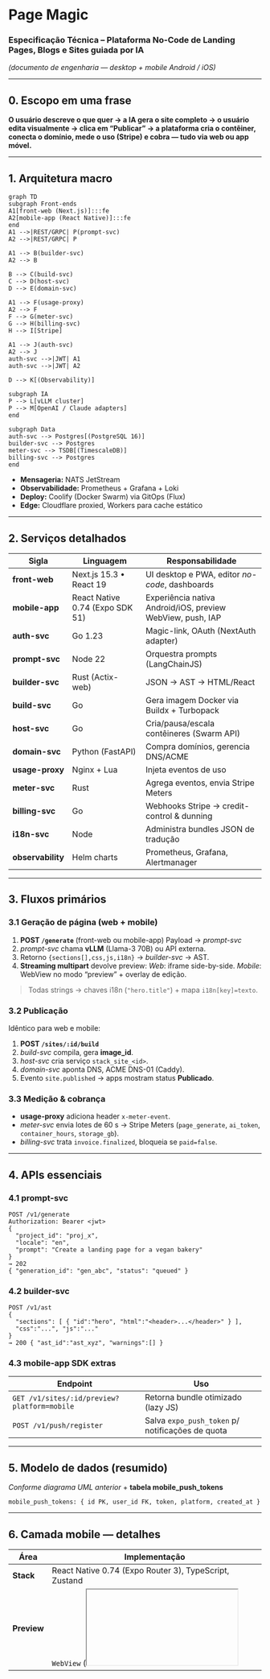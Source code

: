 # **Page Magic**

### Especificação Técnica – Plataforma **No-Code** de Landing Pages, Blogs e Sites guiada por IA

*(documento de engenharia — desktop + mobile Android / iOS)*

---

## 0. Escopo em uma frase

**O usuário descreve o que quer → a IA gera o site completo → o usuário edita visualmente → clica em “Publicar” → a plataforma cria o contêiner, conecta o domínio, mede o uso (Stripe) e cobra — tudo via web ou app móvel.**

---

## 1. Arquitetura macro

```mermaid
graph TD
subgraph Front-ends
A1[front-web (Next.js)]:::fe
A2[mobile-app (React Native)]:::fe
end
A1 -->|REST/GRPC| P(prompt-svc)
A2 -->|REST/GRPC| P

A1 --> B(builder-svc)
A2 --> B

B --> C(build-svc)
C --> D(host-svc)
D --> E(domain-svc)

A1 --> F(usage-proxy)
A2 --> F
F --> G(meter-svc)
G --> H(billing-svc)
H --> I[Stripe]

A1 --> J(auth-svc)
A2 --> J
auth-svc -->|JWT| A1
auth-svc -->|JWT| A2

D --> K[(Observability)]

subgraph IA
P --> L[vLLM cluster]
P --> M[OpenAI / Claude adapters]
end

subgraph Data
auth-svc --> Postgres[(PostgreSQL 16)]
builder-svc --> Postgres
meter-svc --> TSDB[(TimescaleDB)]
billing-svc --> Postgres
end
```

* **Mensageria:** NATS JetStream
* **Observabilidade:** Prometheus + Grafana + Loki
* **Deploy:** Coolify (Docker Swarm) via GitOps (Flux)
* **Edge:** Cloudflare proxied, Workers para cache estático

---

## 2. Serviços detalhados

| Sigla             | Linguagem                       | Responsabilidade                                           |
| ----------------- | ------------------------------- | ---------------------------------------------------------- |
| **front-web**     | Next.js 15.3 • React 19         | UI desktop e PWA, editor *no-code*, dashboards             |
| **mobile-app**    | React Native 0.74 (Expo SDK 51) | Experiência nativa Android/iOS, preview WebView, push, IAP |
| **auth-svc**      | Go 1.23                         | Magic-link, OAuth (NextAuth adapter)                       |
| **prompt-svc**    | Node 22                         | Orquestra prompts (LangChainJS)                            |
| **builder-svc**   | Rust (Actix-web)                | JSON → AST → HTML/React                                    |
| **build-svc**     | Go                              | Gera imagem Docker via Buildx + Turbopack                  |
| **host-svc**      | Go                              | Cria/pausa/escala contêineres (Swarm API)                  |
| **domain-svc**    | Python (FastAPI)                | Compra domínios, gerencia DNS/ACME                         |
| **usage-proxy**   | Nginx + Lua                     | Injeta eventos de uso                                      |
| **meter-svc**     | Rust                            | Agrega eventos, envia Stripe Meters                        |
| **billing-svc**   | Go                              | Webhooks Stripe → credit-control & dunning                 |
| **i18n-svc**      | Node                            | Administra bundles JSON de tradução                        |
| **observability** | Helm charts                     | Prometheus, Grafana, Alertmanager                          |

---

## 3. Fluxos primários

### 3.1 Geração de página (web + mobile)

1. **POST `/generate`** (front-web ou mobile-app)
   Payload → *prompt-svc*
2. *prompt-svc* chama **vLLM** (Llama-3 70B) ou API externa.
3. Retorno `{sections[],css,js,i18n}` → *builder-svc* → AST.
4. **Streaming multipart** devolve preview:
   *Web*: iframe side-by-side.
   *Mobile*: WebView no modo “preview” + overlay de edição.

> Todas strings → chaves i18n (`"hero.title"`) + mapa `i18n[key]=texto`.

### 3.2 Publicação

Idêntico para web e mobile:

1. **POST `/sites/:id/build`**
2. *build-svc* compila, gera **image\_id**.
3. *host-svc* cria serviço `stack_site_<id>`.
4. *domain-svc* aponta DNS, ACME DNS-01 (Caddy).
5. Evento `site.published` → apps mostram status **Publicado**.

### 3.3 Medição & cobrança

* **usage-proxy** adiciona header `x-meter-event`.
* *meter-svc* envia lotes de 60 s → Stripe Meters (`page_generate`, `ai_token`, `container_hours`, `storage_gb`).
* *billing-svc* trata `invoice.finalized`, bloqueia se `paid=false`.

---

## 4. APIs essenciais

### 4.1 prompt-svc

```http
POST /v1/generate
Authorization: Bearer <jwt>
{
  "project_id": "proj_x",
  "locale": "en",
  "prompt": "Create a landing page for a vegan bakery"
}
→ 202
{ "generation_id": "gen_abc", "status": "queued" }
```

### 4.2 builder-svc

```http
POST /v1/ast
{
  "sections": [ { "id":"hero", "html":"<header>...</header>" } ],
  "css":"...", "js":"..."
}
→ 200 { "ast_id":"ast_xyz", "warnings":[] }
```

### 4.3 mobile-app SDK extras

| Endpoint                                    | Uso                                              |
| ------------------------------------------- | ------------------------------------------------ |
| `GET /v1/sites/:id/preview?platform=mobile` | Retorna bundle otimizado (lazy JS)               |
| `POST /v1/push/register`                    | Salva `expo_push_token` p/ notificações de quota |

---

## 5. Modelo de dados (resumido)

*Conforme diagrama UML anterior* + **tabela mobile\_push\_tokens**

```
mobile_push_tokens: { id PK, user_id FK, token, platform, created_at }
```

---

## 6. Camada mobile — detalhes

| Área                  | Implementação                                                          |
| --------------------- | ---------------------------------------------------------------------- |
| **Stack**             | React Native 0.74 (Expo Router 3), TypeScript, Zustand                 |
| **Preview**           | `WebView` (<iframe>) com bridge postMessage para salvar edições        |
| **Uploads**           | `expo-image-picker` + direct-PUT MinIO (presigned URL)                 |
| **Push**              | Expo Notifications; eventos de pagamento, limite 90 % e build pronto   |
| **Pagamentos in-app** | Links Stripe Checkout no *webview modal* (política App Store OK)       |
| **Deep Linking**      | `pagemagic://site/123` abre editor                                     |
| **Offline**           | Cache AST em SQLite; re-sync quando online                             |
| **A/B Quick share**   | “Compartilhar preview” gera link expiring 24 h (Cloudflare Signed URL) |

---

## 7. Stripe Meters (2025+)

| Meter           | key               | Coleta                     | Fórmula |
| --------------- | ----------------- | -------------------------- | ------- |
| Gerações        | `page_generate`   | prompt-svc                 | `count` |
| Tokens          | `ai_token`        | prompt-svc lê header usage | `sum`   |
| Horas contêiner | `container_hours` | host-svc tick 60 min       | `sum`   |
| Storage         | `storage_gb`      | Cron diário MinIO          | `last`  |

*Criados em `/v1/billing/meter`; `usage_records` legado **deprecado**.*

---

## 8. Detalhes IA

| Item              | Valor                                                                 |
| ----------------- | --------------------------------------------------------------------- |
| **Modelo padrão** | Llama-3 70B-Instr (FP16) via vLLM 0.8                                 |
| **GPU**           | 1 × A100-80 GB → \~780 tok/s                                          |
| **Fallback**      | INT4-AWQ em T4 spot                                                   |
| **Rotas**         | `/generate`, `/continue`, `/rewrite` (saída validada por JSON Schema) |

---

## 9. Pipeline CI/CD

1. **PR** → GitHub Actions: lint + Vitest + Playwright (web) + Detox (mobile).
2. `make image SERVICE=x` → push registry.
3. Flux atualiza Helm/Swarm.
4. Smoke test staging.
5. Tag **main** → produção; apps mobile via **EAS Update** OTA + builds store semestrais.

---

## 10. Segurança & Compliance

* CSP rigorosa; zero inline JS no builder.
* OWASP Top-10 — WAF Cloudflare + scanners ZAP.
* PCI-DSS: cartões somente em Stripe (token).
* LGPD/GDPR: PII criptografado (pgcrypto).
* Mobile: Keystore/Keychain para JWT; TLS 1.3 obrigatório.
* Contêineres: usuário não-root, seccomp, memória min 256 MiB.

---

## 11. Cronograma granular (inclui mobile)

| Semana | Entrega                                      | Owner    |
| ------ | -------------------------------------------- | -------- |
| 1-2    | auth-svc + infra base                        | DevOps   |
| 3-4    | prompt-svc mínimo + vLLM                     | IA       |
| 5-6    | builder-svc + front-web preview              | FE/BE    |
| 7      | build-svc + host-svc                         | Platform |
| 8      | domain-svc                                   | Platform |
| 9      | meter-svc + usage-proxy                      | BE       |
| 10     | billing-svc + Stripe Webhooks                | BE       |
| 11     | **mobile-app MVP** (login, geração, preview) | Mobile   |
| 12     | Dashboards (Grafana + front)                 | FE/SRE   |
| 13     | Push notifications + quota                   | Mobile   |
| 14     | QA geral, hardening, docs                    | QA       |
| 15     | Lançamento stores + monitoramento            | PM/SRE   |

---

### Conclusão

Esta versão “**Page Magic**” inclui:

* **Back-end micro-serviços** claramente segregados.
* **Apps** web e **mobile nativos** integrados ao mesmo backend.
* **Contratos de API**, modelo de dados, fluxo de build & deploy.
* **Medição Stripe Meters** 100 % alinhada à política 2025.
* Cronograma prático de 15 semanas para MVP *multi-plataforma*.

Com o documento, o time de desenvolvimento tem tudo que precisa para começar — minimizando dúvidas, evitando retrabalho e garantindo que Page Magic seja escalável, competitivo e financeiramente sustentável.
